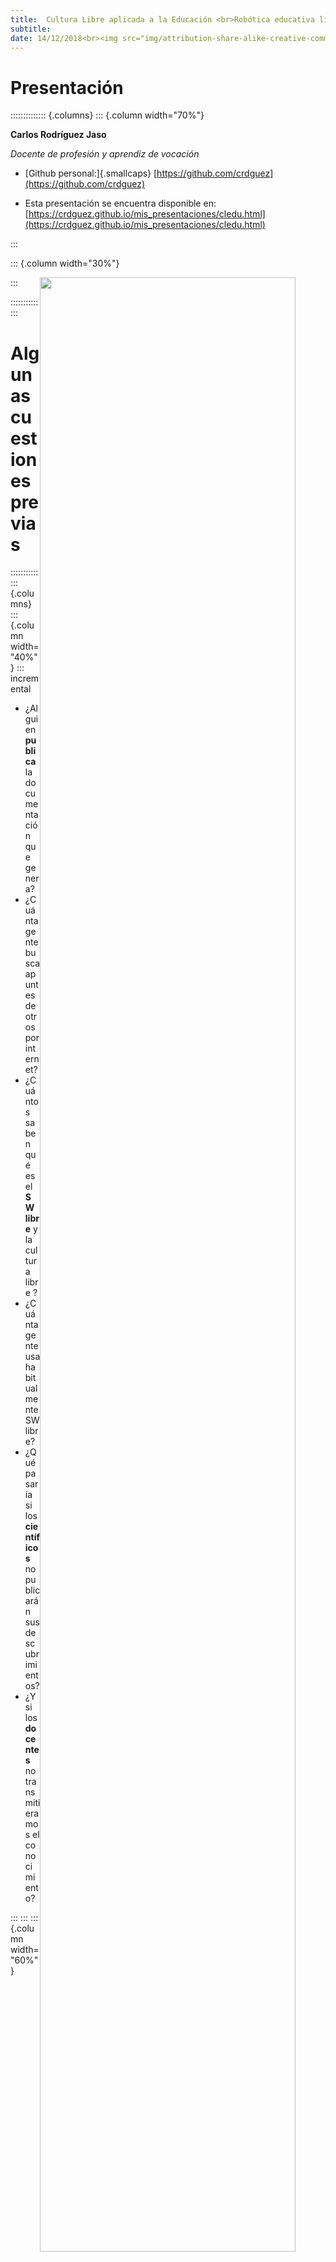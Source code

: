```yaml
---
title:  Cultura Libre aplicada a la Educación <br>Robótica educativa libre y otros ejemplos
subtitle: 
date: 14/12/2018<br><img src="img/attribution-share-alike-creative-commons-license.png" align="center" style="padding-right:0px" width="20%">
---
```


# Presentación

:::::::::::::: {.columns}
::: {.column width="70%"}

**Carlos Rodríguez Jaso** 

*Docente de profesión y aprendiz de vocación*

* [Github personal:]{.smallcaps} 
  [https://github.com/crdguez](https://github.com/crdguez)

* Esta presentación se encuentra disponible en:[https://crdguez.github.io/mis_presentaciones/cledu.html](https://crdguez.github.io/mis_presentaciones/cledu.html)

:::

::: {.column width="30%"}

<img src="img/carlos.jpg" align="left" style="float:right" width="90%">



::: 

::::::::::::::

# Algunas cuestiones previas

:::::::::::::: {.columns}
::: {.column width="40%"}
::: incremental

* ¿Alguien **publica** la documentación que genera?
* ¿Cuánta gente busca apuntes de otros por internet?
* ¿Cuántos saben qué es el **SW libre** y la cultura libre ?
* ¿Cuánta gente usa habitualmente SW libre?
* ¿Qué pasaría si los **científicos** no publicarán sus descubrimientos?
* ¿Y si los **docentes** no transmitieramos el conocimiento?

:::
:::
::: {.column width="60%"}
<img src="img/cleduform.png" align="center" style="float:center" width="70%">

[https://goo.gl/forms/WPcut7UhJ3ZcIuox2](https://goo.gl/forms/WPcut7UhJ3ZcIuox2)

:::
::::::::::::::



::: notes

?????

:::

# Resultados, objetivo

:::::::::::::: {.columns}
::: {.column width="40%"}

<img src="img/cleduans.png" align="center" style="float:center" width="70%">

[https://goo.gl/5srkMW](https://goo.gl/5srkMW)

:::
::: {.column width="60%"}

Me daré por satisfecho si al final de la presentación ...

::: incremental

* ...  comprendemos la **importancia de compartir el conocimiento que generemos**

:::

:::
::::::::::::::



::: notes

?????

:::

### 




# Un poco de historia

:::::::::::::: {.columns}
::: {.column width="40%"}

<img src="img/enciclopedia.png" align="center" style="float:center" width="60%">

[Encyclopedie de D'Alembert et Diderot (fuente: Wikimedia Commons)](https://commons.wikimedia.org/wiki/File:Encyclopedie_de_D%27Alembert_et_Diderot_-_Premiere_Page_-_ENC_1-NA5.jpg)

:::
::: {.column width="60%"}

* Los intereses privados frente al bien común hacen que surjan en el s. XVIII los derechos de autor frente al dominio público. 

::: incremental

* Por otro lado aparecen ejemplos de democratizar o socializar el conocimiento:

  - La Ilustración y el s. XVIII:  la enciclopedia de Diderot y D`Alembert
  - Internet y la web 2.0
  - El movimiento del Software Libre y su ética

:::

:::
::::::::::::::



::: notes



La defensa de los derechos de autor es muy respetable aunque, es obvio que la ocultación de información no favorece el aprovechamiento del conocimiento.  La pérdida de libertad de acceso al conocimiento "frena" su desarrollo

El modelo científico se basa en la publicación del conocimiento.

Internet ha sido la tecnología que ha facilitado el boom de lo libre. Es la fuente de difusión de conocimiento actual

:::

# La ética del Movimiento del Software Libre

:::::::::::::: {.columns}
::: {.column width="40%"}

<img src="img/stallman.png" align="center" style="float:center" width="70%">

[Richard Stallman (fuente: Wikimedia Commons)](https://commons.wikimedia.org/wiki/File:Richard_Stallman_2016_Talk_in_Madrid_06.jpg)

:::
::: {.column width="60%"}

::: incremental

- Fundado por Richard Stallman, defiende el hecho de ganar en libertad al tener acceso "libre" al conocimiento (particularmente al código de los programas):
  - 1ª Libertad:  Libertad de uso
  - 2ª Libertad: Libertad de estudio
  - 3ª Libertad: Libertad de distribución
  - 4ª Libertad: Libertad de mejora
- Obligaciones: Vienen determinadas por las licencias, y si son libres, respetan las libertades anteriores. Más o menos restrictivas, pero al menos exigen la atribución
- Extensión a otros ámbitos culturales: Música, arte, hardware, etc. $\to$ **Cultura Libre**

:::

:::
::::::::::::::



::: notes



:::



# Algunos mitos y barreras del Software Libre

:::::::::::::: {.columns}
::: {.column width="40%"}

<img src="img/revolucion.png" align="center" style="float:center" width="70%">

[Eugène Delacroix derivative work: Ju gatsu mikka (fuente:wikimedia)](https://commons.wikimedia.org/wiki/File:CC_guidant_les_contributeurs.jpg)

:::
::: {.column width="60%"}
* El software libre es gratis

* El software libre no me obliga a nada

* El SL es de "frikis" que solo usan SL

* Dificultades para "contribuir"

  - Comunidades cerradas
  - "Aún no tengo todo bien documentado"

  ​	

:::
::::::::::::::



::: notes

La Cultura Libre es solo una opción, lo no libre es también muy respetable

:::

# Beneficios de "compartir" el conocimiento

:::::::::::::: {.columns}
::: {.column width="70%"}

::: incremental

* Democratización del modelo que sigue la comunidad científica
* Tener que documentar nos ayuda a sintetizar, organizar y aprender en profundidad
* Ayudamos a otras personas a que aprendan
* Posibilitamos que otros mejoren lo que hemos hecho
* Transmitimos a nuestro alumnado un modelo de enseñanza-aprendizaje
* Generalmente "el conocimiento" se genera de manera más rápida 

:::

:::
::: {.column width="30%"}



<img src="img/darwin.png" align="center" style="float:center" width="100%">

[Primera réplica RepRap (fuente:wikimedia)](https://commons.wikimedia.org/wiki/File:First_replication.jpg#file)

:::
::::::::::::::

::: notes

:::

# Robótica educativa

:::::::::::::: {.columns}
::: {.column width="40%"}

<img src="img/cartuino.png" align="center" style="float:center" width="100%">



:::
::: {.column width="60%"}

* El antes del boom de la educativa libre (Lego Mindstorm, Bee-bot)
* Ventajas de la robótica no libre:
  * Facilidad de uso
  * Robustos
  * Funcionan bien
* Inconvenientes:
  * Caros
  * Software limitado
  * Creatividad limitada

:::
::::::::::::::

::: notes



:::



# El boom de la Robótica Libre

:::::::::::::: {.columns}
::: {.column width="40%"}

<img src="img/skybot.png" align="center" style="float:center" width="100%">

[miniskybot (fuente: iearobotics)](http://www.iearobotics.com/wiki/index.php?title=Archivo:Miniskybot-v1.0-red-r1.jpg)

:::
::: {.column width="60%"}

Pilares:

* Microcontrolador libre: Arduino
* Software libre y una comunidad activa: Arduino IDE
* Mecánica: Impresión 3D o máquinas de corte CNC (muchas de ellas libres)

Consecuencias $\to$ Democratización de la robótica y multitud de modelos  derivados



:::
::::::::::::::

::: notes



:::



# Algunos ejemplos de robots "libres"

Basta con echar un vistazo en [Thingiverse](https://www.thingiverse.com/explore/popular/hobby/robotics/)



:::::::::::::: {.columns}
::: {.column width="25%"}

<img src="img/renacuajo.png" align="center" style="float:center" width="90%">

[Renacuajo de bq (fuente: github)](https://github.com/Obijuan/printbots/tree/master/Renacuajo)

:::
::: {.column width="25%"}

<img src="img/eezy.png" align="center" style="float:center" width="90%">

[Eezybotarm de Carlo Franciscone (fuente: Thingiverse)](https://www.thingiverse.com/thing:1454048)

:::

::: {.column width="25%"}

<img src="img/otto.png" align="center" style="float:center" width="90%">

[Otto de Camilo Parra (fuente: Thingiverse)](https://www.thingiverse.com/thing:1568652)

:::
::: {.column width="25%"}

<img src="img/escornabot.png" align="center" style="float:center" width="90%">

[Escornabot - Varios autores (fuente: bricolabs)](https://bricolabs.cc/wiki/proyectos/escornabot)

:::

::::::::::::::

::: notes



:::

# Resumiendo

:::::::::::::: {.columns}
::: {.column width="65%"}

<br>

Vale la pena aplicar la ética de la cultura libre, publicar libremente, desarrollar en abierto ... <br>

<br>

**... En definitiva, generar y compartir el conocimiento** <br><br>



:::
::: {.column width="35%"}

<img src="img/ghcatedu.png" align="center" style="float:center" width="90%">

[Github de Catedu](https://github.com/catedu)

:::
::::::::::::::



::: notes



:::

#  Gracias por vuestra atención

<br>
<br>
*“Si tú tienes una manzana y yo tengo una manzana, e intercambiamos las manzanas, entonces tanto tú como yo seguiremos teniendo una manzana. Pero si tú tienes una idea y yo tengo una idea, e intercambiamos ideas, entonces ambos tendremos dos ideas. ”*

*George Bertrand Shaw*



